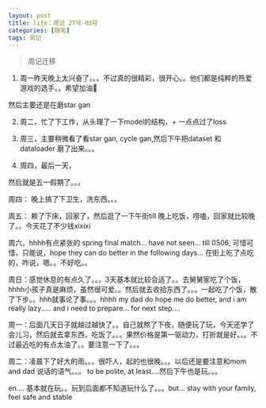 ```yaml
---
layout: post
title: life：周记 27号-03号
categories: [随笔]
tags: 周记
---
```


> 周记迁移

1. 周一昨天晚上太兴奋了。。。不过真的很精彩，很开心。。他们都是纯粹的热爱游戏的选手。。希望加油💪 

然后主要还是在磨star gan

2. 周二，忙了下工作，从头理了一下model的结构，+ 一点点过了loss

3. 周三，主要稍微看了看star gan, cycle gan,然后下午把dataset 和 dataloader 磨了出来。。。

4. 周四，最后一天，

然后就是五一假期了。。。

周四： 晚上搞了下卫生，洗东西。。。

周五： 赖了下床，回家了，然后逛了一下午街till 晚上吃饭，唠嗑，回家就比较晚了。。今天花了不少钱xixixi

周六，hhhh有点紧张的 spring final match... have not seen... till 0506, 可惜可惜，只能说，hope they can do better in the following days...  在街上吃了点吃的，咋说，嗯。。不好吃。。

周日：感觉休息的有点久了。。。3天基本就比较合适了。。去舅舅家吃了个饭，hhhh小孩子真是麻烦，虽然很可爱。。然后就去收拾东西了。。。一起吃了个饭，散了下步。。hhh就事论了事。。。hhhh  my dad do hope me do better,  and i am really lazy..... and i need to prepare... for next step.... 

周一：后面几天日子就越过越快了。。自己就熬了下夜，随便玩了玩，今天还学了会儿习，然后就去拿东西，吃饭了。。。果然价格是第一驱动力，打折就是好。。。不过最近吃的有点太油了。。要注意一下了。。。

周二：凌晨下了好大的雨。。。很吓人，起的也很晚。。。以后还是要注意和mom and dad 说话的语气。。。 to be polite, at least....然后下午也是玩。。。

en.... 基本就在玩。。玩到后面都不知道玩什么了。。。but... stay with your family, feel safe and stable 
